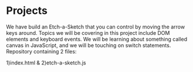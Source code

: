 # Projects
We have build an Etch-a-Sketch that you can control by moving the arrow keys around.
Topics we will be covering in this project include DOM elements and keyboard events.
We will be learning about something called canvas in JavaScript, and we will be touching on switch statements.
Repository containing 2 files:

1)index.html &
2)etch-a-sketch.js
